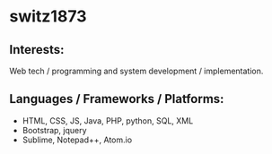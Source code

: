# switz1873

## Interests:

Web tech / programming and system development / implementation. 

## Languages / Frameworks / Platforms:

- HTML, CSS, JS, Java, PHP, python, SQL, XML
- Bootstrap, jquery
- Sublime, Notepad++, Atom.io

